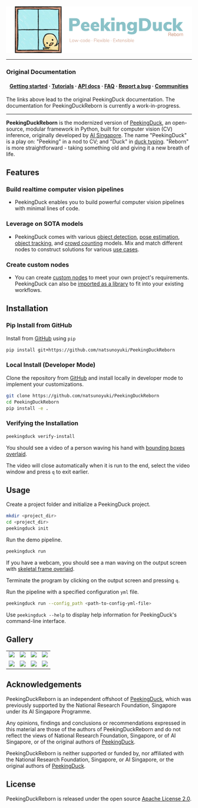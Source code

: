<br />

<img src="https://raw.githubusercontent.com/natsunoyuki/PeekingDuckReborn/main/docs/source/assets/peekingduck_reborn.svg">

---
### Original Documentation
<h4 align="center">
  <a href="https://peekingduck.readthedocs.io/en/stable/getting_started/index.html">Getting started</a>
  <span> · </span>
  <a href="https://peekingduck.readthedocs.io/en/stable/tutorials/index.html">Tutorials</a>
  <span> · </span>
  <a href="https://peekingduck.readthedocs.io/en/stable/master.html#api-documentation">API docs</a>
  <span> · </span>
  <a href="https://peekingduck.readthedocs.io/en/stable/faq.html">FAQ</a>
  <span> · </span>
  <a href="https://github.com/natsunoyuki/PeekingDuckReborn/issues">Report a bug</a>
  <span> · </span>
  <a href="#communities">Communities</a>
</h4>
The links above lead to the original PeekingDuck documentation. The documentation for PeekingDuckReborn is currently a work-in-progress.

---

**PeekingDuckReborn** is the modernized version of [PeekingDuck](https://github.com/aisingapore/PeekingDuck), an open-source, modular framework in Python, built for computer vision (CV) inference, originally developed by [AI Singapore](https://github.com/aisingapore/PeekingDuck). The name "PeekingDuck" is a play on: "Peeking" in a nod to CV; and "Duck" in [duck typing](https://en.wikipedia.org/wiki/Duck_typing). "Reborn" is more straightforward - taking something old and giving it a new breath of life.


## Features

### Build realtime computer vision pipelines
* PeekingDuck enables you to build powerful computer vision pipelines with minimal lines of code.

### Leverage on SOTA models
* PeekingDuck comes with various [object detection](https://peekingduck.readthedocs.io/en/stable/resources/01a_object_detection.html), [pose estimation](https://peekingduck.readthedocs.io/en/stable/resources/01b_pose_estimation.html), [object tracking](https://peekingduck.readthedocs.io/en/stable/resources/01c_object_tracking.html), and [crowd counting](https://peekingduck.readthedocs.io/en/stable/resources/01d_crowd_counting.html) models. Mix and match different nodes to construct solutions for various [use cases](https://peekingduck.readthedocs.io/en/stable/use_cases/index.html).

### Create custom nodes
* You can create [custom nodes](https://peekingduck.readthedocs.io/en/stable/tutorials/02_duck_confit.html#custom-nodes) to meet your own project's requirements. PeekingDuck can also be [imported as a library](https://peekingduck.readthedocs.io/en/stable/tutorials/05_calling_peekingduck_in_python.html) to fit into your existing workflows.


## Installation
### Pip Install from GitHub
Install from [GitHub](https://github.com/natsunoyuki/PeekingDuckReborn) using `pip`

```bash
pip install git+https://github.com/natsunoyuki/PeekingDuckReborn
```

### Local Install (Developer Mode)
Clone the repository from [GitHub](https://github.com/natsunoyuki/PeekingDuckReborn) and install locally in developer mode to implement your customizations.

```bash
git clone https://github.com/natsunoyuki/PeekingDuckReborn
cd PeekingDuckReborn
pip install -e .
```

### Verifying the Installation
```bash
peekingduck verify-install
```

You should see a video of a person waving his hand with
[bounding boxes overlaid](https://raw.githubusercontent.com/natsunoyuki/PeekingDuckReborn/main/docs/source/assets/getting_started/verify_install.gif).

The video will close automatically when it is run to the end, select the video window and press `q` to exit earlier.


## Usage
Create a project folder and initialize a PeekingDuck project.
```bash
mkdir <project_dir>
cd <project_dir>
peekingduck init
```

Run the demo pipeline.
```bash
peekingduck run
```

If you have a webcam, you should see a man waving on the output screen with
[skeletal frame overlaid](https://raw.githubusercontent.com/natsunoyuki/PeekingDuckReborn/main/docs/source/assets/getting_started/default_pipeline.gif).

Terminate the program by clicking on the output screen and pressing `q`.

Run the pipeline with a specified configuration `yml` file.
```bash
peekingduck run --config_path <path-to-config-yml-file>
```

Use `peekingduck --help` to display help information for PeekingDuck's command-line interface.


## Gallery
<table>
  <tr>
    <td>
      <a href="https://peekingduck.readthedocs.io/en/stable/use_cases/social_distancing.html">
        <img src="https://raw.githubusercontent.com/natsunoyuki/PeekingDuckReborn/main/docs/source/assets/use_cases/social_distancing.gif">
      </a>
    </td>
    <td>
      <a href="https://peekingduck.readthedocs.io/en/stable/use_cases/privacy_protection_faces.html">
        <img src="https://raw.githubusercontent.com/natsunoyuki/PeekingDuckReborn/main/docs/source/assets/use_cases/privacy_protection_faces.gif">
      </a>
    </td>
    <td>
      <a href="https://peekingduck.readthedocs.io/en/stable/use_cases/zone_counting.html">
        <img src="https://raw.githubusercontent.com/natsunoyuki/PeekingDuckReborn/main/docs/source/assets/use_cases/zone_counting.gif">
      </a>
    </td>
    <td>
      <a href="https://peekingduck.readthedocs.io/en/stable/use_cases/object_counting_over_time.html">
        <img src="https://raw.githubusercontent.com/natsunoyuki/PeekingDuckReborn/main/docs/source/assets/use_cases/object_counting_over_time.gif">
      </a>
    </td>
  </tr>
  <tr>
    <td>
      <a href="https://peekingduck.readthedocs.io/en/stable/use_cases/group_size_checking.html">
        <img src="https://raw.githubusercontent.com/natsunoyuki/PeekingDuckReborn/main/docs/source/assets/use_cases/group_size_checking.gif">
      </a>
    </td>
    <td>
      <a href="https://peekingduck.readthedocs.io/en/stable/use_cases/privacy_protection_license_plates.html">
        <img src="https://raw.githubusercontent.com/natsunoyuki/PeekingDuckReborn/main/docs/source/assets/use_cases/privacy_protection_license_plates.gif">
      </a>
    </td>
    <td>
      <a href="https://peekingduck.readthedocs.io/en/stable/use_cases/crowd_counting.html">
        <img src="https://raw.githubusercontent.com/natsunoyuki/PeekingDuckReborn/main/docs/source/assets/use_cases/crowd_counting.gif">
      </a>
    </td>
    <td>
      <a href="https://peekingduck.readthedocs.io/en/stable/use_cases/people_counting_over_time.html">
        <img src="https://raw.githubusercontent.com/natsunoyuki/PeekingDuckReborn/main/docs/source/assets/use_cases/people_counting_over_time.gif">
      </a>
    </td>
  </tr>
</table>


## Acknowledgements
PeekingDuckReborn is an independent offshoot of [PeekingDuck](https://github.com/aisingapore/PeekingDuck), which was previously supported by the National Research Foundation, Singapore under its AI Singapore Programme. 

Any opinions, findings and conclusions or recommendations expressed in this material are those of the authors of PeekingDuckReborn and do not reflect the views of National Research Foundation, Singapore, or of AI Singapore, or of the original authors of [PeekingDuck](https://github.com/aisingapore/PeekingDuck).

PeekingDuckReborn is neither supported or funded by, nor affiliated with the National Research Foundation, Singapore, or AI Singapore, or the original authors of [PeekingDuck](https://github.com/aisingapore/PeekingDuck).

## License
PeekingDuckReborn is released under the open source [Apache License 2.0](https://github.com/natsunoyuki/PeekingDuckReborn/blob/main/LICENSE).
